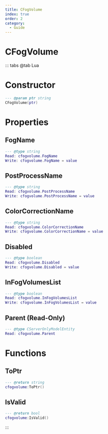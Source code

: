 ```yaml
---
title: CFogVolume
index: true
order: 2
category:
  - Guide
---
```


# CFogVolume

::: tabs
@tab Lua
# Constructor
```lua
--- @param ptr string
CFogVolume(ptr)
```
# Properties
## FogName 
```lua
--- @type string
Read: cfogvolume.FogName
Write: cfogvolume.FogName = value
```
## PostProcessName 
```lua
--- @type string
Read: cfogvolume.PostProcessName
Write: cfogvolume.PostProcessName = value
```
## ColorCorrectionName 
```lua
--- @type string
Read: cfogvolume.ColorCorrectionName
Write: cfogvolume.ColorCorrectionName = value
```
## Disabled 
```lua
--- @type boolean
Read: cfogvolume.Disabled
Write: cfogvolume.Disabled = value
```
## InFogVolumesList 
```lua
--- @type boolean
Read: cfogvolume.InFogVolumesList
Write: cfogvolume.InFogVolumesList = value
```
## Parent (Read-Only)
```lua
--- @type CServerOnlyModelEntity
Read: cfogvolume.Parent
```
# Functions
## ToPtr
```lua
--- @return string
cfogvolume:ToPtr()
```
## IsValid
```lua
--- @return bool
cfogvolume:IsValid()
```

:::